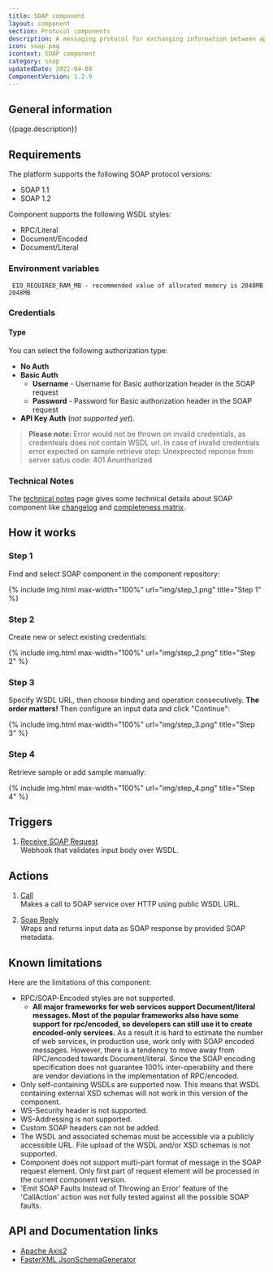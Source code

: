 ```yaml
---
title: SOAP component
layout: component
section: Protocol components
description: A messaging protocol for exchanging information between applications running on different OS.
icon: soap.png
icontext: SOAP component
category: soap
updatedDate: 2022-04-08
ComponentVersion: 1.2.9
---
```


## General information

{{page.description}}

## Requirements

The platform supports the following SOAP protocol versions:
*   SOAP 1.1
*   SOAP 1.2

Component supports the following WSDL styles:

*   RPC/Literal
*   Document/Encoded
*   Document/Literal

### Environment variables

` EIO_REQUIRED_RAM_MB - recommended value of allocated memory is 2048MB 2048MB`

### Credentials

#### Type

You can select the following authorization type:

*   **No Auth**
*   **Basic Auth**
    *   **Username** - Username for Basic authorization header in the SOAP request
    *   **Password** - Password for Basic authorization header in the SOAP request
*   **API Key Auth** (*not supported yet*).


>**Please note:** Error would not be thrown on invalid credentials, as credenteals does not contain WSDL url.
In case of invalid credentials error expected on sample retrieve step: Unexprected reponse from server satus code: 401 Anunthorized

### Technical Notes

The [technical notes](technical-notes) page gives some technical details about SOAP component like [changelog](/components/soap/technical-notes#changelog) and [completeness matrix](/components/soap/technical-notes#completeness-matrix).

## How it works

### Step 1

Find and select SOAP component in the component repository:

{% include img.html max-width="100%" url="img/step_1.png" title="Step 1" %}

### Step 2

Create new or select existing credentials:

{% include img.html max-width="100%" url="img/step_2.png" title="Step 2" %}

### Step 3

Specify WSDL URL, then choose binding and operation consecutively. **The order matters!** Then configure an input data and click "Continue":

{% include img.html max-width="100%" url="img/step_3.png" title="Step 3" %}

### Step 4

Retrieve sample or add sample manually:

{% include img.html max-width="100%" url="img/step_4.png" title="Step 4" %}

## Triggers

  1. [Receive SOAP Request](/components/soap/triggers#receive-soap-request)                                                 
  Webhook that validates input body over WSDL.

## Actions

  1. [Call](/components/soap/actions#call)                                                                                    
  Makes a call to SOAP service over HTTP using public WSDL URL.

  2. [Soap Reply](/components/soap/actions#soap-reply)                                                                        
  Wraps and returns input data as SOAP response by provided SOAP metadata.

## Known limitations

Here are the limitations of this component:

*   RPC/SOAP-Encoded styles are not supported.
    *   **All major frameworks for web services support Document/literal messages. Most of the popular frameworks also have some support for rpc/encoded, so developers can still use it to create encoded-only services.** As a result it is hard to estimate the number of web services, in production use, work only with SOAP encoded messages. However, there is a tendency to move away from RPC/encoded towards Document/literal. Since the SOAP encoding specification does not guarantee 100% inter-operability and there are vendor deviations in the implementation of RPC/encoded.
*  Only self-containing WSDLs are supported now. This means that WSDL containing external XSD schemas will not work in this version of the component.
*  WS-Security header is not supported.
*  WS-Addressing is not supported.
*  Custom SOAP headers can not be added.
*  The WSDL and associated schemas must be accessible via a publicly accessible URL. File upload of the WSDL and/or XSD schemas is not supported.
*  Component does not support multi-part format of message in the SOAP request element. Only first part of request element will be processed in the current component version.
* 'Emit SOAP Faults Instead of Throwing an Error' feature of the 'CallAction' action was not fully tested against all the possible SOAP faults.

## API and Documentation links

*   [Apache Axis2](http://axis.apache.org/axis2/java/core/)
*   [FasterXML JsonSchemaGenerator](https://github.com/FasterXML/jackson-module-jsonSchema)
